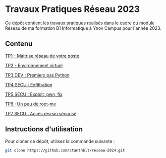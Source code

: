 # Travaux Pratiques Réseau 2023

Ce dépôt contient les travaux pratiques réalisés dans le cadre du module Réseau de ma formation B1 Informatique à Ynov Campus pour l'année 2023.

## Contenu

[TP1 - Maitrise réseau de votre poste](./TP1)

[TP2 - Environnement virtuel](./TP2)

[TP3 DEV : Premiers pas Python](https://github.com/stanthblt/tp3-dev-2024)

[TP4 SECU : Exfiltration](https://github.com/stanthblt/tp4-secu-2024)

[TP5 SECU : Exploit, pwn, fix](https://github.com/stanthblt/tp5-secu-2024)

[TP6 : Un peu de root-me](https://github.com/stanthblt/tp6-secu-2024)

[TP7 SECU : Accès réseau sécurisé](https://github.com/stanthblt/tp7-secu-2024)

## Instructions d'utilisation

Pour cloner ce dépôt, utilisez la commande suivante :

```bash
git clone https://github.com/stanthblt/reseau-2024.git
```
